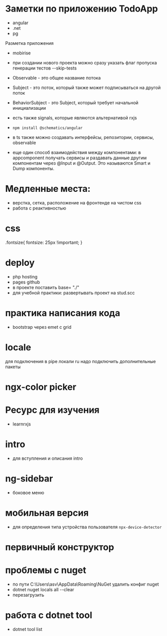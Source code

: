 # Заметки по приложению TodoApp

- angular
- .net
- pg

Разметка приложения
- mobirise

- при создании нового проекта можно сразу указать флаг пропуска генерации тестов --skip-tests

- Observable - это общее название потока
- Subject - это поток, который также может подписываться на другой поток
- BehaviorSubject - это Subject, который требует начальной инициализации

- есть также signals, которые являются альтернативой rxjs

- ```npm install @schematics/angular```

- в ts также можно создавать интерфейсы, репозитории, сервисы, observable

- еще один способ взаимодействия между компонентами: в appcomponent получать сервисы и раздавать данные другим компонентам через @Input и @Output. Это называются Smart и Dump компоненты.

# Медленные места:

- верстка, сетка, расположение на фронтенде на чистом css
- работа с реактивностью

# css

.fontsize{
    fontsize: 25px !important;
}

# deploy

- php hosting
- pages github
- в проекте поставить base= "./"
- для учебной практики: развертывать проект на stud.scc

# практика написания кода
- bootstrap через emet c grid

# locale 
для подключения в pipe локали ru надо подключить дополнительные пакеты

# ngx-color picker

# Ресурс для изучения
- learnrxjs

# intro
- для вступления и описания intro

# ng-sidebar
- боковое меню

# мобильная версия
- для определения типа устройства пользователя ```npx-device-detector```

# первичный конструктор

# проблемы c nuget

- по пути C:\Users\asv\AppData\Roaming\NuGet удалить конфиг nuget
- dotnet nuget locals all --clear
- перезагрузить

# работа с dotnet tool

- dotnet tool list
